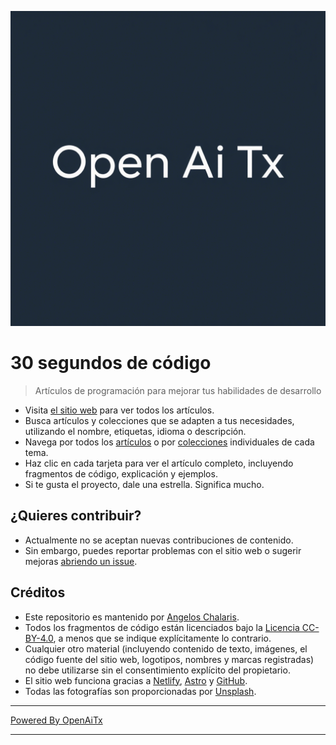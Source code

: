 [![Logo](/logo.png)](https://30secondsofcode.org/js/p/1)

# 30 segundos de código

> Artículos de programación para mejorar tus habilidades de desarrollo

* Visita [el sitio web](https://30secondsofcode.org) para ver todos los artículos.
* Busca artículos y colecciones que se adapten a tus necesidades, utilizando el nombre, etiquetas, idioma o descripción.
* Navega por todos los [artículos](https://30secondsofcode.org/snippets/p/1) o por [colecciones](https://30secondsofcode.org/collections/p/1) individuales de cada tema.
* Haz clic en cada tarjeta para ver el artículo completo, incluyendo fragmentos de código, explicación y ejemplos.
* Si te gusta el proyecto, dale una estrella. Significa mucho.

## ¿Quieres contribuir?

* Actualmente no se aceptan nuevas contribuciones de contenido.
* Sin embargo, puedes reportar problemas con el sitio web o sugerir mejoras [abriendo un issue](https://github.com/Chalarangelo/30-seconds-of-code/issues/new).

## Créditos

* Este repositorio es mantenido por [Angelos Chalaris](https://github.com/Chalarangelo).
* Todos los fragmentos de código están licenciados bajo la [Licencia CC-BY-4.0](https://creativecommons.org/licenses/by/4.0/), a menos que se indique explícitamente lo contrario.
* Cualquier otro material (incluyendo contenido de texto, imágenes, el código fuente del sitio web, logotipos, nombres y marcas registradas) no debe utilizarse sin el consentimiento explícito del propietario.
* El sitio web funciona gracias a [Netlify](https://www.netlify.com/), [Astro](https://astro.build/) y [GitHub](https://github.com/).
* Todas las fotografías son proporcionadas por [Unsplash](https://unsplash.com/collections/9387655/30-seconds-of-code-images).


---


[Powered By OpenAiTx](https://github.com/OpenAiTx/OpenAiTx)


---